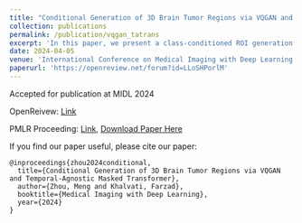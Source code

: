 ```yaml
---
title: "Conditional Generation of 3D Brain Tumor Regions via VQGAN and Temporal-Agnostic Masked Transformer"
collection: publications
permalink: /publication/vqgan_tatrans
excerpt: 'In this paper, we present a class-conditioned ROI generation framework that combines a conditional vector-quantization GAN and a class-conditioned masked Transformer to generate high-resolution and diverse 3D brain tumor ROIs. We also propose a temporal-agnostic masking strategy to effectively learn relationships between semantic tokens in the latent space. Our experiments demonstrate that the proposed method can generate high-quality 3D MRIs of brain tumor regions for both low- and high-grade glioma (LGG/HGG) in the BraTS 2019 dataset.'
date: 2024-04-05
venue: 'International Conference on Medical Imaging with Deep Learning'
paperurl: 'https://openreview.net/forum?id=LLoSHPorlM'
---
```


Accepted for publication at MIDL 2024

OpenReivew: [Link](https://openreview.net/forum?id=LLoSHPorlM)

PMLR Proceeding: [Link](https://proceedings.mlr.press/v250/zhou24a.html), [Download Paper Here](http://simonZhou86.github.io/files/zhou2024a.pdf)


If you find our paper useful, please cite our paper:

```{bibtex}
@inproceedings{zhou2024conditional,
  title={Conditional Generation of 3D Brain Tumor Regions via VQGAN and Temporal-Agnostic Masked Transformer},
  author={Zhou, Meng and Khalvati, Farzad},
  booktitle={Medical Imaging with Deep Learning},
  year={2024}
}
```